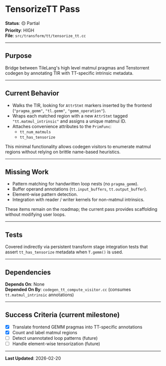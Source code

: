 # TensorizeTT Pass

**Status**: 🟡 Partial  
**Priority**: HIGH  
**File**: `src/transform/tt/tensorize_tt.cc`

---

## Purpose

Bridge between TileLang's high level matmul pragmas and Tenstorrent codegen by annotating TIR with TT-specific intrinsic metadata.

---

## Current Behavior

- Walks the TIR, looking for `AttrStmt` markers inserted by the frontend (`"pragma_gemm"`, `"tl.gemm"`, `"gemm_operation"`).
- Wraps each matched region with a new `AttrStmt` tagged `"tt.matmul_intrinsic"` and assigns a unique matmul ID.
- Attaches convenience attributes to the `PrimFunc`:
  - `tt_num_matmuls`
  - `tt_has_tensorize`

This minimal functionality allows codegen visitors to enumerate matmul regions without relying on brittle name-based heuristics.

---

## Missing Work

- Pattern matching for handwritten loop nests (no `pragma_gemm`).
- Buffer operand annotations (`tt.input_buffers`, `tt.output_buffer`).
- Element-wise pattern detection.
- Integration with reader / writer kernels for non-matmul intrinsics.

These items remain on the roadmap; the current pass provides scaffolding without modifying user loops.

---

## Tests

Covered indirectly via persistent transform stage integration tests that assert `tt_has_tensorize` metadata when `T.gemm()` is used.

---

## Dependencies

**Depends On**: None  
**Depended On By**: `codegen_tt_compute_visitor.cc` (consumes `tt.matmul_intrinsic` annotations)

---

## Success Criteria (current milestone)

- [x] Translate frontend GEMM pragmas into TT-specific annotations
- [x] Count and label matmul regions
- [ ] Detect unannotated loop patterns (future)
- [ ] Handle element-wise tensorization (future)

---

**Last Updated**: 2026-02-20
